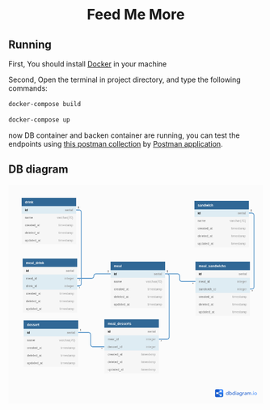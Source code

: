 <div align="center">
  <br>
  <h1>Feed Me More</h1>
</div>

## Running

First, You should install [Docker](https://www.docker.com/) in your machine

Second, Open the terminal in project directory, and type the following commands:

```bash
docker-compose build
```

```bash
docker-compose up
```

now DB container and backen container are running, you can test the endpoints using [this postman collection](postman%collection/Feed-Me-More.postman_collection.json) by [Postman application](https://www.postman.com/).


## DB diagram

![](database/db%20diagram.png)


